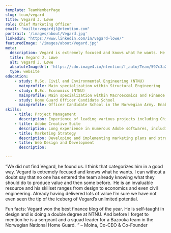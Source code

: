 ```yaml
---
template: TeamMemberPage
slug: team/vegard
title: Vegard J. Løwe
role: Chief Marketing Officer
email: "mailto:vegardjl@ntention.com"
portrait: '/images/about/Vegard.jpg'
linkedin: "https://www.linkedin.com/in/vegard-lowe/"
featuredImage: '/images/about/Vegard.jpg'
meta:
  description: Vegard is extremely focused and knows what he wants. He is self-taught in design and is doing a double degree at NTNU. Already having …
  title: Vegard J. Løwe
  alt: Vegard J. Løwe
  absoluteImageUrl: 'https://cdn.image4.io/ntention/f_auto/Team/597c3a27-578c-4e4b-aa78-035422728ca9.Jpeg'
  type: website
education:
    - study: M.Sc. Civil and Environmental Engineering (NTNU)
      mainprofile: Main specialization within Structural Engineering
    - study: B.Ec. Economics (NTNU)
      mainprofile: Main specialization within Macroecomics and Finance
    - study: Home Guard Officer Candidate School
      mainprofile: Officer Candidate School in the Norwegian Army. Enables the student to conceal the role of soldier, instructor and leader through a combination of theory and practice.
skills:
    - title: Project Management
      description: Experience of leading various projects including China Entry Challenge (CEC19).
    - title: Adobe Creative Suite
      description: Long experience in numerous Adobe softwares, including Photoshop, Lightroom, Illustrator, Premiere Pro, InDesign and XD.
    - title: Marketing Strategy
      description: Developing and implementing marketing plans and strategies in Ntention’s primary game plan.
    - title: Web Design and Development
      description:

---
```

<!BIO>
“We did not find Vegard, he found us. I think that categorizes him in a good way. Vegard is extremely focused and knows what he wants. I can without a doubt say that no one has entered the team already knowing what they should do to produce value and then some before.  He is an invaluable resource and his skillset ranges from design to economics and even civil engineering. Already having delivered lots of value I’m sure we have not even seen the tip of the iceberg of Vegard’s unlimited potential. 

Fun facts: Vegard won the best finance blog of the year. He is self-taught in design and is doing a double degree at NTNU. And before I forget to mention he is a sergeant and a squad leader for a Bazooka team in the Norwegian National Home Guard.  ” – Moina, Co-CEO & Co-Founder
